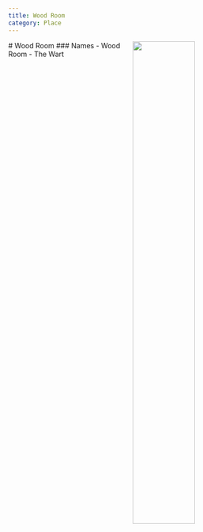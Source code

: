 ```yaml
---
title: Wood Room
category: Place
---
```

<img src="https://raw.githubusercontent.com/MeanyLodge/meanylodge.github.com/assets/img/2020-Wood-Room.jpeg" align="right" style="width: 50%;">
# Wood Room
### Names
- Wood Room
- The Wart